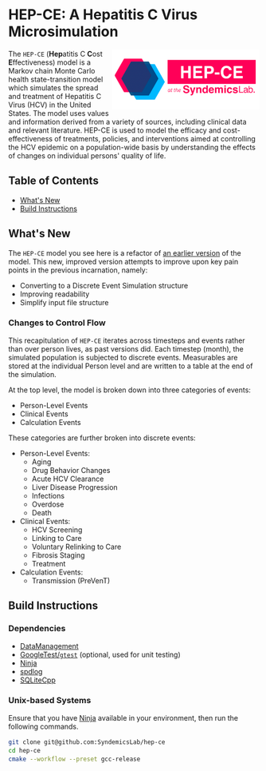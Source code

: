 # HEP-CE: A Hepatitis C Virus Microsimulation

<a href="https://www.syndemicslab.org/hep-ce"><img align="right" src="https://github.com/SyndemicsLab/.github/blob/main/profile/images/HEPCE.png" alt="HEP-CE Logo" height="120" /></a>

The `HEP-CE` (**Hep**atitis C **C**ost **E**ffectiveness) model is a Markov
chain Monte Carlo health state-transition model which simulates the spread and
treatment of Hepatitis C Virus (HCV) in the United States.  The model uses
values and information derived from a variety of sources, including clinical
data and relevant literature.  HEP-CE is used to model the efficacy and
cost-effectiveness of treatments, policies, and interventions aimed at
controlling the HCV epidemic on a population-wide basis by understanding the
effects of changes on individual persons' quality of life.

## Table of Contents

- [What's New](#whats-new)
- [Build Instructions](#build-instructions)

## What's New

The `HEP-CE` model you see here is a refactor of [an earlier
version](https://github.com/SyndemicsLab/hep-ce) of the model. This new,
improved version attempts to improve upon key pain points in the previous
incarnation, namely:

- Converting to a Discrete Event Simulation structure
- Improving readability
- Simplify input file structure

### Changes to Control Flow

This recapitulation of `HEP-CE` iterates across timesteps and events rather than
over person lives, as past versions did. Each timestep (month), the simulated
population is subjected to discrete events. Measurables are stored at the
individual Person level and are written to a table at the end of the simulation.

At the top level, the model is broken down into three categories of events:

- Person-Level Events
- Clinical Events
- Calculation Events

These categories are further broken into discrete events:

- Person-Level Events:
  - Aging
  - Drug Behavior Changes
  - Acute HCV Clearance
  - Liver Disease Progression
  - Infections
  - Overdose
  - Death
- Clinical Events:
  - HCV Screening
  - Linking to Care
  - Voluntary Relinking to Care
  - Fibrosis Staging
  - Treatment
- Calculation Events:
  - Transmission (PreVenT)

## Build Instructions

### Dependencies

- [DataManagement](https://github.com/SyndemicsLab/DataManagement)
- [GoogleTest/`gtest`](https://github.com/google/googletest) (optional, used
  for unit testing)
- [Ninja](https://ninja-build.org)
- [spdlog](https://github.com/gabime/spdlog)
- [SQLiteCpp](https://github.com/SRombauts/SQLiteCpp)

### Unix-based Systems

Ensure that you have [Ninja](https://ninja-build.org) available in your
environment, then run the following commands.

```sh
git clone git@github.com:SyndemicsLab/hep-ce
cd hep-ce
cmake --workflow --preset gcc-release
```
